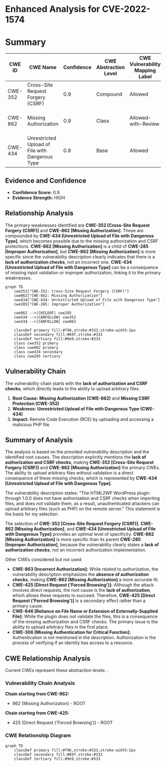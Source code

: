 # Enhanced Analysis for CVE-2022-1574

# Summary
| CWE ID | CWE Name | Confidence | CWE Abstraction Level | CWE Vulnerability Mapping Label | CWE-Vulnerability Mapping Notes |
|---|---|---|---|---|---|
| CWE-352 | Cross-Site Request Forgery (CSRF) | 0.9 | Compound | Allowed | Primary CWE: **Lack of CSRF Checks** |
| CWE-862 | Missing Authorization | 0.9 | Class | Allowed-with-Review | Primary CWE: **Lack of Authorization Checks** |
| CWE-434 | Unrestricted Upload of File with Dangerous Type | 0.8 | Base | Allowed | Secondary CWE: **Allows Arbitrary File Upload** |

## Evidence and Confidence

*   **Confidence Score:** 0.9
*   **Evidence Strength:** HIGH

## Relationship Analysis
The primary weaknesses identified are **CWE-352 [Cross-Site Request Forgery (CSRF)]** and **CWE-862 [Missing Authorization]**. These are compounded by **CWE-434 [Unrestricted Upload of File with Dangerous Type]**, which becomes possible due to the missing authorization and CSRF protections. **CWE-862 [Missing Authorization]** is a child of **CWE-285 [Improper Authorization]**, but **CWE-862 [Missing Authorization]** is more specific since the vulnerability description clearly indicates that there is a **lack of authorization checks**, not an incorrect one. **CWE-434 [Unrestricted Upload of File with Dangerous Type]** can be a consequence of missing input validation or improper authorization, linking it to the primary weaknesses.

```mermaid
graph TD
    cwe352["CWE-352: Cross-Site Request Forgery (CSRF)"]
    cwe862["CWE-862: Missing Authorization"]
    cwe434["CWE-434: Unrestricted Upload of File with Dangerous Type"]
    cwe285["CWE-285: Improper Authorization"]
    
    cwe862 -->|CHILDOF| cwe285
    cwe434 -->|CANFOLLOW| cwe352
    cwe434 -->|CANFOLLOW| cwe862
    
    classDef primary fill:#f96,stroke:#333,stroke-width:2px
    classDef secondary fill:#69f,stroke:#333
    classDef tertiary fill:#9e9,stroke:#333
    class cwe352 primary
    class cwe862 primary
    class cwe434 secondary
    class cwe285 tertiary
```

## Vulnerability Chain
The vulnerability chain starts with the **lack of authorization and CSRF checks**, which directly leads to the ability to upload arbitrary files.
1.  **Root Cause:** **Missing Authorization (CWE-862)** and **Missing CSRF Protection (CWE-352)**
2.  **Weakness:** **Unrestricted Upload of File with Dangerous Type (CWE-434)**
3.  **Impact:** Remote Code Execution (RCE) by uploading and accessing a malicious PHP file.

## Summary of Analysis
The analysis is based on the provided vulnerability description and the identified root causes. The description explicitly mentions the **lack of authorization and CSRF checks**, making **CWE-352 [Cross-Site Request Forgery (CSRF)]** and **CWE-862 [Missing Authorization]** the primary CWEs. The ability to upload arbitrary files without validation is a direct consequence of these missing checks, which is represented by **CWE-434 [Unrestricted Upload of File with Dangerous Type]**.

The vulnerability description states: "The HTML2WP WordPress plugin through 1.0.0 does not have authorisation and CSRF checks when importing files, and does not validate them, as a result, unauthenticated attackers can upload arbitrary files (such as PHP) on the remote server." This statement is the basis for my selection.

The selection of **CWE-352 [Cross-Site Request Forgery (CSRF)]**, **CWE-862 [Missing Authorization]**, and **CWE-434 [Unrestricted Upload of File with Dangerous Type]** provides an optimal level of specificity. **CWE-862 [Missing Authorization]** is more specific than its parent **CWE-285 [Improper Authorization]**, because the vulnerability clearly states a **lack of authorization checks**, not an incorrect authorization implementation.

Other CWEs considered but not used:

*   **CWE-863 [Incorrect Authorization]:** While related to authorization, the vulnerability description emphasizes the **absence of authorization checks**, making **CWE-862 [Missing Authorization]** a more accurate fit.
*   **CWE-425 [Direct Request ('Forced Browsing')]:** Although the attack involves direct requests, the root cause is the **lack of authorization**, which allows these requests to succeed. Therefore, **CWE-425 [Direct Request ('Forced Browsing')]** is a secondary effect rather than a primary cause.
*   **CWE-646 [Reliance on File Name or Extension of Externally-Supplied File]:** While the plugin does not validate the files, this is a consequence of the missing authorization and CSRF checks. The primary issue is the ability to upload arbitrary files in the first place.
*   **CWE-306 [Missing Authentication for Critical Function]:** Authentication is not mentioned in the description. Authorization is the process of verifying if an identity has access to a resource.


## CWE Relationship Analysis

Current CWEs represent these abstraction levels: .


### Vulnerability Chain Analysis

**Chain starting from CWE-862:**
- 862 (Missing Authorization) - ROOT


**Chain starting from CWE-425:**
- 425 (Direct Request ('Forced Browsing')) - ROOT



### CWE Relationship Diagram

```mermaid
graph TD
    classDef primary fill:#f96,stroke:#333,stroke-width:2px
    classDef secondary fill:#69f,stroke:#333
    classDef tertiary fill:#9e9,stroke:#333
```